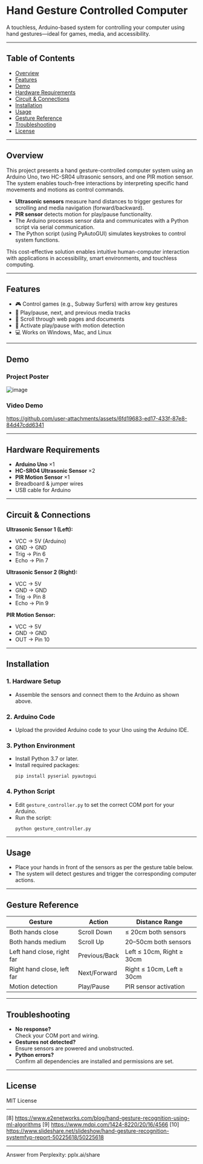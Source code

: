 
# Hand Gesture Controlled Computer

A touchless, Arduino-based system for controlling your computer using hand gestures—ideal for games, media, and accessibility.

---

## Table of Contents

- [Overview](#overview)
- [Features](#features)
- [Demo](#demo)
- [Hardware Requirements](#hardware-requirements)
- [Circuit & Connections](#circuit--connections)
- [Installation](#installation)
- [Usage](#usage)
- [Gesture Reference](#gesture-reference)
- [Troubleshooting](#troubleshooting)
- [License](#license)

---

## Overview

This project presents a hand gesture-controlled computer system using an Arduino Uno, two HC-SR04 ultrasonic sensors, and one PIR motion sensor. The system enables touch-free interactions by interpreting specific hand movements and motions as control commands.

- **Ultrasonic sensors** measure hand distances to trigger gestures for scrolling and media navigation (forward/backward).
- **PIR sensor** detects motion for play/pause functionality.
- The Arduino processes sensor data and communicates with a Python script via serial communication.
- The Python script (using PyAutoGUI) simulates keystrokes to control system functions.

This cost-effective solution enables intuitive human-computer interaction with applications in accessibility, smart environments, and touchless computing.

---

## Features

- 🎮 Control games (e.g., Subway Surfers) with arrow key gestures
- 🎵 Play/pause, next, and previous media tracks
- 📜 Scroll through web pages and documents
- 👋 Activate play/pause with motion detection
- 💻 Works on Windows, Mac, and Linux

---

## Demo

### Project Poster

![image](https://github.com/user-attachments/assets/8b2f16c1-5b32-46a4-ad30-997585188d29)

### Video Demo
https://github.com/user-attachments/assets/6fd19683-ed17-433f-87e8-84d47cdd6341

---

## Hardware Requirements

- **Arduino Uno** ×1
- **HC-SR04 Ultrasonic Sensor** ×2
- **PIR Motion Sensor** ×1
- Breadboard & jumper wires
- USB cable for Arduino

---

## Circuit & Connections

**Ultrasonic Sensor 1 (Left):**
- VCC → 5V (Arduino)
- GND → GND
- Trig → Pin 6
- Echo → Pin 7

**Ultrasonic Sensor 2 (Right):**
- VCC → 5V
- GND → GND
- Trig → Pin 8
- Echo → Pin 9

**PIR Motion Sensor:**
- VCC → 5V
- GND → GND
- OUT → Pin 10

---

## Installation

### 1. Hardware Setup

- Assemble the sensors and connect them to the Arduino as shown above.

### 2. Arduino Code

- Upload the provided Arduino code to your Uno using the Arduino IDE.

### 3. Python Environment

- Install Python 3.7 or later.
- Install required packages:
  ```
  pip install pyserial pyautogui
  ```

### 4. Python Script

- Edit `gesture_controller.py` to set the correct COM port for your Arduino.
- Run the script:
  ```
  python gesture_controller.py
  ```

---

## Usage

- Place your hands in front of the sensors as per the gesture table below.
- The system will detect gestures and trigger the corresponding computer actions.

---

## Gesture Reference

| Gesture                      | Action           | Distance Range                       |
|------------------------------|------------------|--------------------------------------|
| Both hands close             | Scroll Down      | ≤ 20cm both sensors                  |
| Both hands medium            | Scroll Up        | 20–50cm both sensors                 |
| Left hand close, right far   | Previous/Back    | Left ≤ 10cm, Right ≥ 30cm            |
| Right hand close, left far   | Next/Forward     | Right ≤ 10cm, Left ≥ 30cm            |
| Motion detection             | Play/Pause       | PIR sensor activation                |

---

## Troubleshooting

- **No response?**  
  Check your COM port and wiring.
- **Gestures not detected?**  
  Ensure sensors are powered and unobstructed.
- **Python errors?**  
  Confirm all dependencies are installed and permissions are set.

---



## License

MIT License

---


[8] https://www.e2enetworks.com/blog/hand-gesture-recognition-using-ml-algorithms
[9] https://www.mdpi.com/1424-8220/20/16/4566
[10] https://www.slideshare.net/slideshow/hand-gesture-recognition-systemfyp-report-50225618/50225618

---
Answer from Perplexity: pplx.ai/share
